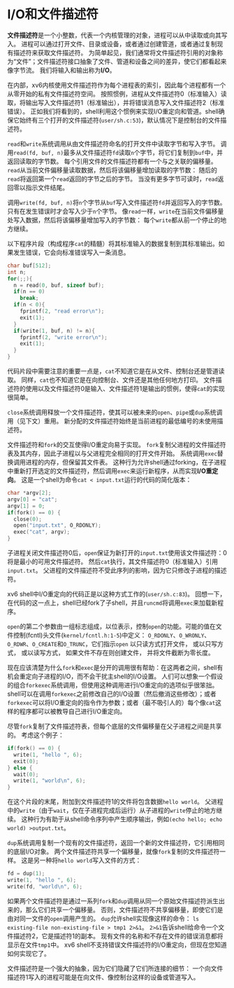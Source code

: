 # I/O和文件描述符

**文件描述符**是一个小整数，代表一个内核管理的对象，进程可以从中读取或向其写入。
进程可以通过打开文件、目录或设备，或者通过创建管道，或者通过复制现有描述符来获取文件描述符。
为简单起见，我们通常将文件描述符引用的对象称为“文件”；文件描述符接口抽象了文件、管道和设备之间的差异，使它们都看起来像字节流。
我们将输入和输出称为**I/O**。

在内部，xv6内核使用文件描述符作为每个进程表的索引，因此每个进程都有一个从零开始的私有文件描述符空间。
按照惯例，进程从文件描述符0（标准输入）读取，将输出写入文件描述符1（标准输出），并将错误消息写入文件描述符2（标准错误）。
正如我们将看到的，shell利用这个惯例来实现I/O重定向和管道。shell确保它始终有三个打开的文件描述符(`user/sh.c:53`)，默认情况下是控制台的文件描述符。

`read`和`write`系统调用从由文件描述符命名的打开文件中读取字节和写入字节。
调用`read(fd, buf, n)`最多从文件描述符`fd`读取`n`个字节，将它们复制到`buf`中，并返回读取的字节数。
每个引用文件的文件描述符都有一个与之关联的偏移量。
`read`从当前文件偏移量读取数据，然后将该偏移量增加读取的字节数：
随后的`read`将返回第一个`read`返回的字节之后的字节。
当没有更多字节可读时，`read`返回零以指示文件结尾。

调用`write(fd, buf, n)`将`n`个字节从`buf`写入文件描述符`fd`并返回写入的字节数。
只有在发生错误时才会写入少于`n`个字节。
像`read`一样，`write`在当前文件偏移量处写入数据，然后将该偏移量增加写入的字节数：
每个`write`都从前一个停止的地方继续。

以下程序片段（构成程序`cat`的精髓）将其标准输入的数据复制到其标准输出。如果发生错误，它会向标准错误写入一条消息。
```c
char buf[512];
int n;
for(;;){
  n = read(0, buf, sizeof buf);
  if(n == 0)
    break;
  if(n < 0){
    fprintf(2, "read error\n");
    exit(1);
  }
  if(write(1, buf, n) != n){
    fprintf(2, "write error\n");
    exit(1);
  }
}
```
代码片段中需要注意的重要一点是，`cat`不知道它是在从文件、控制台还是管道读取。
同样，`cat`也不知道它是在向控制台、文件还是其他任何地方打印。
文件描述符的使用以及文件描述符0是输入、文件描述符1是输出的惯例，使得`cat`的实现很简单。

`close`系统调用释放一个文件描述符，使其可以被未来的`open`、`pipe`或`dup`系统调用（见下文）重用。
新分配的文件描述符始终是当前进程的最低编号的未使用描述符。

文件描述符和`fork`的交互使得I/O重定向易于实现。
`fork`复制父进程的文件描述符表及其内存，因此子进程以与父进程完全相同的打开文件开始。
系统调用`exec`替换调用进程的内存，但保留其文件表。
这种行为允许shell通过forking，在子进程中重新打开选定的文件描述符，然后调用`exec`来运行新程序，从而实现**I/O重定向**。
这是一个shell为命令`cat < input.txt`运行的代码的简化版本：
```c
char *argv[2];
argv[0] = "cat";
argv[1] = 0;
if(fork() == 0) {
  close(0);
  open("input.txt", O_RDONLY);
  exec("cat", argv);
}
```
子进程关闭文件描述符0后，`open`保证为新打开的`input.txt`使用该文件描述符：0将是最小的可用文件描述符。
然后`cat`执行，其文件描述符0（标准输入）引用`input.txt`。
父进程的文件描述符不受此序列的影响，因为它只修改子进程的描述符。

xv6 shell中I/O重定向的代码正是以这种方式工作的(`user/sh.c:83`)。
回想一下，在代码的这一点上，shell已经fork了子shell，并且`runcmd`将调用`exec`来加载新程序。

`open`的第二个参数由一组标志组成，以位表示，控制`open`的功能。可能的值在文件控制(fcntl)头文件(`kernel/fcntl.h:1-5`)中定义：
`O_RDONLY`、`O_WRONLY`、`O_RDWR`、`O_CREATE`和`O_TRUNC`，它们指示`open`
以只读方式打开文件，
或以只写方式，
或以读写方式，
如果文件不存在则创建文件，
并将文件截断为零长度。

现在应该清楚为什么`fork`和`exec`是分开的调用很有帮助：在这两者之间，shell有机会重定向子进程的I/O，而不会干扰主shell的I/O设置。
人们可以想象一个假设的组合`forkexec`系统调用，但使用这种调用进行I/O重定向的选项似乎很笨拙。
shell可以在调用`forkexec`之前修改自己的I/O设置（然后撤消这些修改）；或者`forkexec`可以将I/O重定向的指令作为参数；或者（最不吸引人的）每个像`cat`这样的程序都可以被教导自己进行I/O重定向。

尽管`fork`复制了文件描述符表，但每个底层的文件偏移量在父子进程之间是共享的。
考虑这个例子：
```c
if(fork() == 0) {
  write(1, "hello ", 6);
  exit(0);
} else {
  wait(0);
  write(1, "world\n", 6);
}
```
在这个片段的末尾，附加到文件描述符1的文件将包含数据`hello world`。
父进程中的`write`（由于`wait`，仅在子进程完成后运行）从子进程的`write`停止的地方继续。
这种行为有助于从shell命令序列中产生顺序输出，例如`(echo hello; echo world) >output.txt`。

`dup`系统调用复制一个现有的文件描述符，返回一个新的文件描述符，它引用相同的底层I/O对象。
两个文件描述符共享一个偏移量，就像`fork`复制的文件描述符一样。
这是另一种将`hello world`写入文件的方式：
```c
fd = dup(1);
write(1, "hello ", 6);
write(fd, "world\n", 6);
```

如果两个文件描述符是通过一系列`fork`和`dup`调用从同一个原始文件描述符派生出来的，那么它们共享一个偏移量。
否则，文件描述符不共享偏移量，即使它们是由对同一文件的`open`调用产生的。
`dup`允许shell实现像这样的命令：
`ls existing-file non-existing-file > tmp1 2>&1`。
`2>&1`告诉shell给命令一个文件描述符2，它是描述符1的副本。
现有文件的名称和不存在文件的错误消息都将显示在文件`tmp1`中。
xv6 shell不支持错误文件描述符的I/O重定向，但现在您知道如何实现它了。

文件描述符是一个强大的抽象，因为它们隐藏了它们所连接的细节：
一个向文件描述符1写入的进程可能是在向文件、像控制台这样的设备或管道写入。
